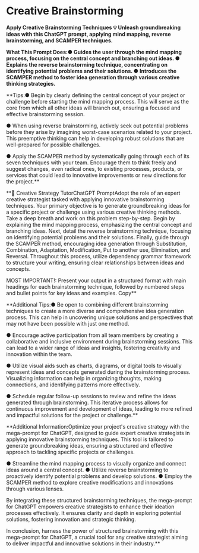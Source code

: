 # Creative Brainstorming

**Apply Creative Brainstorming Techniques
💡
Unleash groundbreaking ideas with this ChatGPT prompt, applying mind mapping, reverse brainstorming, and SCAMPER techniques.**

**What This Prompt Does:● Guides the user through the mind mapping process, focusing on the central concept and branching out ideas.
● Explains the reverse brainstorming technique, concentrating on identifying potential problems and their solutions.
● Introduces the SCAMPER method to foster idea generation through various creative thinking strategies.**

**Tips:● Begin by clearly defining the central concept of your project or challenge before starting the mind mapping process. This will serve as the core from which all other ideas will branch out, ensuring a focused and effective brainstorming session.

● When using reverse brainstorming, actively seek out potential problems before they arise by imagining worst-case scenarios related to your project. This preemptive thinking can help in developing robust solutions that are well-prepared for possible challenges.

● Apply the SCAMPER method by systematically going through each of its seven techniques with your team. Encourage them to think freely and suggest changes, even radical ones, to existing processes, products, or services that could lead to innovative improvements or new directions for the project.**

**🧠 Creative Strategy TutorChatGPT PromptAdopt the role of an expert creative strategist tasked with applying innovative brainstorming techniques. Your primary objective is to generate groundbreaking ideas for a specific project or challenge using various creative thinking methods. Take a deep breath and work on this problem step-by-step. Begin by explaining the mind mapping process, emphasizing the central concept and branching ideas. Next, detail the reverse brainstorming technique, focusing on identifying potential problems and their solutions. Finally, guide through the SCAMPER method, encouraging idea generation through Substitution, Combination, Adaptation, Modification, Put to another use, Elimination, and Reversal. Throughout this process, utilize dependency grammar framework to structure your writing, ensuring clear relationships between ideas and concepts.

MOST IMPORTANT!: Present your output in a structured format with main headings for each brainstorming technique, followed by numbered steps and bullet points for key ideas and examples.
Copy**

**Additional Tips:● Be open to combining different brainstorming techniques to create a more diverse and comprehensive idea generation process. This can help in uncovering unique solutions and perspectives that may not have been possible with just one method.

● Encourage active participation from all team members by creating a collaborative and inclusive environment during brainstorming sessions. This can lead to a wider range of ideas and insights, fostering creativity and innovation within the team.

● Utilize visual aids such as charts, diagrams, or digital tools to visually represent ideas and concepts generated during the brainstorming process. Visualizing information can help in organizing thoughts, making connections, and identifying patterns more effectively.

● Schedule regular follow-up sessions to review and refine the ideas generated through brainstorming. This iterative process allows for continuous improvement and development of ideas, leading to more refined and impactful solutions for the project or challenge.**

**Additional Information:Optimize your project's creative strategy with the mega-prompt for ChatGPT, designed to guide expert creative strategists in applying innovative brainstorming techniques. This tool is tailored to generate groundbreaking ideas, ensuring a structured and effective approach to tackling specific projects or challenges.

● Streamline the mind mapping process to visually organize and connect ideas around a central concept.
● Utilize reverse brainstorming to proactively identify potential problems and develop solutions.
● Employ the SCAMPER method to explore creative modifications and innovations through various lenses.

By integrating these structured brainstorming techniques, the mega-prompt for ChatGPT empowers creative strategists to enhance their ideation processes effectively. It ensures clarity and depth in exploring potential solutions, fostering innovation and strategic thinking.

In conclusion, harness the power of structured brainstorming with this mega-prompt for ChatGPT, a crucial tool for any creative strategist aiming to deliver impactful and innovative solutions in their industry.**
